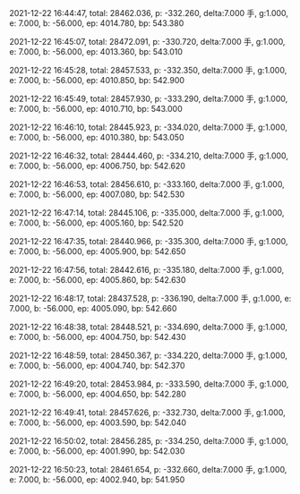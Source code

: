 2021-12-22 16:44:47, total: 28462.036, p: -332.260, delta:7.000 手, g:1.000, e: 7.000, b: -56.000, ep: 4014.780, bp: 543.380

2021-12-22 16:45:07, total: 28472.091, p: -330.720, delta:7.000 手, g:1.000, e: 7.000, b: -56.000, ep: 4013.360, bp: 543.010

2021-12-22 16:45:28, total: 28457.533, p: -332.350, delta:7.000 手, g:1.000, e: 7.000, b: -56.000, ep: 4010.850, bp: 542.900

2021-12-22 16:45:49, total: 28457.930, p: -333.290, delta:7.000 手, g:1.000, e: 7.000, b: -56.000, ep: 4010.710, bp: 543.000

2021-12-22 16:46:10, total: 28445.923, p: -334.020, delta:7.000 手, g:1.000, e: 7.000, b: -56.000, ep: 4010.380, bp: 543.050

2021-12-22 16:46:32, total: 28444.460, p: -334.210, delta:7.000 手, g:1.000, e: 7.000, b: -56.000, ep: 4006.750, bp: 542.620

2021-12-22 16:46:53, total: 28456.610, p: -333.160, delta:7.000 手, g:1.000, e: 7.000, b: -56.000, ep: 4007.080, bp: 542.530

2021-12-22 16:47:14, total: 28445.106, p: -335.000, delta:7.000 手, g:1.000, e: 7.000, b: -56.000, ep: 4005.160, bp: 542.520

2021-12-22 16:47:35, total: 28440.966, p: -335.300, delta:7.000 手, g:1.000, e: 7.000, b: -56.000, ep: 4005.900, bp: 542.650

2021-12-22 16:47:56, total: 28442.616, p: -335.180, delta:7.000 手, g:1.000, e: 7.000, b: -56.000, ep: 4005.860, bp: 542.630

2021-12-22 16:48:17, total: 28437.528, p: -336.190, delta:7.000 手, g:1.000, e: 7.000, b: -56.000, ep: 4005.090, bp: 542.660

2021-12-22 16:48:38, total: 28448.521, p: -334.690, delta:7.000 手, g:1.000, e: 7.000, b: -56.000, ep: 4004.750, bp: 542.430

2021-12-22 16:48:59, total: 28450.367, p: -334.220, delta:7.000 手, g:1.000, e: 7.000, b: -56.000, ep: 4004.740, bp: 542.370

2021-12-22 16:49:20, total: 28453.984, p: -333.590, delta:7.000 手, g:1.000, e: 7.000, b: -56.000, ep: 4004.650, bp: 542.280

2021-12-22 16:49:41, total: 28457.626, p: -332.730, delta:7.000 手, g:1.000, e: 7.000, b: -56.000, ep: 4003.590, bp: 542.040

2021-12-22 16:50:02, total: 28456.285, p: -334.250, delta:7.000 手, g:1.000, e: 7.000, b: -56.000, ep: 4001.990, bp: 542.030

2021-12-22 16:50:23, total: 28461.654, p: -332.660, delta:7.000 手, g:1.000, e: 7.000, b: -56.000, ep: 4002.940, bp: 541.950